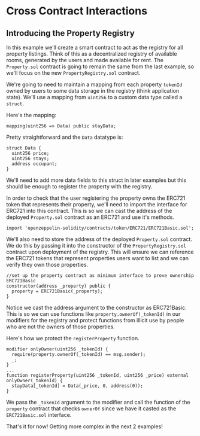 

# Cross Contract Interactions

## Introducing the Property Registry

In this example we'll create a smart contract to act as the registry for all property listings. Think of this as a decentralized registry of available rooms, generated by the users and made available for rent. The `Property.sol` contract is going to remain the same from the last example, so we'll focus on the new `PropertyRegistry.sol` contract.

We're going to need to maintain a mapping from each property `tokenId` owned by users to some data storage in the registry (think application state). We'll use a mapping from `uint256` to a custom data type called a `struct`.

Here's the mapping:
```
mapping(uint256 => Data) public stayData;
```
Pretty straightforward and the `Data` datatype is:
```
struct Data {
  uint256 price;
  uint256 stays;
  address occupant;
}
```
We'll need to add more data fields to this struct in later examples but this should be enough to register the property with the registry.

In order to check that the user registering the property owns the ERC721 token that represents their property, we'll need to import the interface for ERC721 into this contract. This is so we can cast the address of the deployed `Property.sol` contract as an ERC721 and use it's methods.
```
import 'openzeppelin-solidity/contracts/token/ERC721/ERC721Basic.sol';
```
We'll also need to store the address of the deployed `Property.sol` contract. We do this by passing it into the constructor of the `PropertyRegistry.sol` contract upon deployment of the registry. This will ensure we can reference the ERC721 tokens that represent properties users want to list and we can verify they own those properties.
```
//set up the property contract as minimum interface to prove ownership ERC721Basic
constructor(address _property) public {
  property = ERC721Basic(_property);
}
```
Notice we cast the address argument to the constructor as ERC721Basic. This is so we can use functions like `property.ownerOf(_tokenId)` in our modifiers for the registry and protect functions from illicit use by people who are not the owners of those properties.

Here's how we protect the `registerProperty` function.
```
modifier onlyOwner(uint256 _tokenId) {
  require(property.ownerOf(_tokenId) == msg.sender);
  _;
}
...
function registerProperty(uint256 _tokenId, uint256 _price) external onlyOwner(_tokenId) {
  stayData[_tokenId] = Data(_price, 0, address(0));
}
```
We pass the `_tokenId` argument to the modifier and call the function of the `property` contract that checks `ownerOf` since we have it casted as the `ERC721Basic.sol` interface.

That's it for now! Getting more complex in the next 2 examples!
